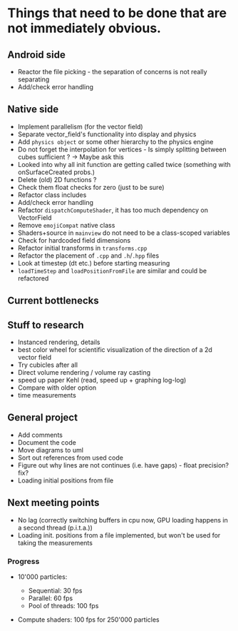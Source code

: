# Things that need to be done that are not immediately obvious.

## Android side
- Reactor the file picking - the separation of concerns is not really separating
- Add/check error handling

## Native side
- Implement parallelism (for the vector field)
- Separate vector_field's functionality into display and physics
- Add `physics object` or some other hierarchy to the physics engine
- Do not forget the interpolation for vertices - Is simply splitting between cubes sufficient ? -> Maybe ask this
- Looked into why all init function are getting called twice (something with onSurfaceCreated probs.)
- Delete (old) 2D functions ?
- Check them float checks for zero (just to be sure)
- Refactor class includes
- Add/check error handling
- Refactor `dispatchComputeShader`, it has too much dependency on VectorField
- Remove `emojiCompat` native class
- Shaders+source in `mainview` do not need to be a class-scoped variables
- Check for hardcoded field dimensions
- Refactor initial transforms in `transforms.cpp`
- Refactor the placement of `.cpp` and `.h`/`.hpp` files
- Look at timestep (dt etc.) before starting measuring
- `loadTimeStep` and `loadPositionFromFile` are similar and could be refactored

## Current bottlenecks


## Stuff to research
- Instanced rendering, details
- best color wheel for scientific visualization of the direction of a 2d vector field
- Try cubicles after all
- Direct volume rendering / volume ray casting
- speed up paper Kehl (read, speed up + graphing log-log)
- Compare with older option
- time measurements


## General project
- Add comments
- Document the code
- Move diagrams to uml
- Sort out references from used code
- Figure out why lines are not continues (i.e. have gaps) - float precision? fix?
- Loading initial positions from file

## Next meeting points
- No lag (correctly switching buffers in cpu now, GPU loading happens in a second thread (p.i.t.a.))
- Loading init. positions from a file implemented, but won't be used for taking the measurements

### Progress
- 10'000 particles:
  - Sequential: 30 fps
  - Parallel: 60 fps
  - Pool of threads: 100 fps
  
- Compute shaders: 100 fps for 250'000 particles
